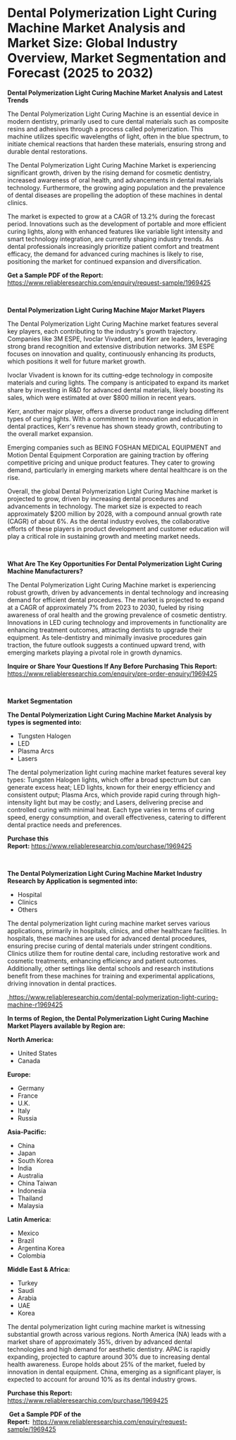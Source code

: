 <p><h1>Dental Polymerization Light Curing Machine Market Analysis and Market Size: Global Industry Overview, Market Segmentation and Forecast (2025 to 2032)</h1></p><p><strong>Dental Polymerization Light Curing Machine Market Analysis and Latest Trends</strong></p>
<p><p>The Dental Polymerization Light Curing Machine is an essential device in modern dentistry, primarily used to cure dental materials such as composite resins and adhesives through a process called polymerization. This machine utilizes specific wavelengths of light, often in the blue spectrum, to initiate chemical reactions that harden these materials, ensuring strong and durable dental restorations.</p><p>The Dental Polymerization Light Curing Machine Market is experiencing significant growth, driven by the rising demand for cosmetic dentistry, increased awareness of oral health, and advancements in dental materials technology. Furthermore, the growing aging population and the prevalence of dental diseases are propelling the adoption of these machines in dental clinics. </p><p>The market is expected to grow at a CAGR of 13.2% during the forecast period. Innovations such as the development of portable and more efficient curing lights, along with enhanced features like variable light intensity and smart technology integration, are currently shaping industry trends. As dental professionals increasingly prioritize patient comfort and treatment efficacy, the demand for advanced curing machines is likely to rise, positioning the market for continued expansion and diversification.</p></p>
<p><strong>Get a Sample PDF of the Report:&nbsp;</strong> <a href="https://www.reliableresearchiq.com/enquiry/request-sample/1969425?utm_campaign=2288&utm_medium=2&utm_source=Github&utm_content=ia&utm_term=16042025&utm_id=dental-polymerization-light-curing-machine">https://www.reliableresearchiq.com/enquiry/request-sample/1969425</a></p>
<p>&nbsp;</p>
<p><strong>Dental Polymerization Light Curing Machine Major Market Players</strong></p>
<p><p>The Dental Polymerization Light Curing Machine market features several key players, each contributing to the industry's growth trajectory. Companies like 3M ESPE, Ivoclar Vivadent, and Kerr are leaders, leveraging strong brand recognition and extensive distribution networks. 3M ESPE focuses on innovation and quality, continuously enhancing its products, which positions it well for future market growth.</p><p>Ivoclar Vivadent is known for its cutting-edge technology in composite materials and curing lights. The company is anticipated to expand its market share by investing in R&D for advanced dental materials, likely boosting its sales, which were estimated at over $800 million in recent years.</p><p>Kerr, another major player, offers a diverse product range including different types of curing lights. With a commitment to innovation and education in dental practices, Kerr's revenue has shown steady growth, contributing to the overall market expansion.</p><p>Emerging companies such as BEING FOSHAN MEDICAL EQUIPMENT and Motion Dental Equipment Corporation are gaining traction by offering competitive pricing and unique product features. They cater to growing demand, particularly in emerging markets where dental healthcare is on the rise.</p><p>Overall, the global Dental Polymerization Light Curing Machine market is projected to grow, driven by increasing dental procedures and advancements in technology. The market size is expected to reach approximately $200 million by 2028, with a compound annual growth rate (CAGR) of about 6%. As the dental industry evolves, the collaborative efforts of these players in product development and customer education will play a critical role in sustaining growth and meeting market needs.</p></p>
<p>&nbsp;</p>
<p><strong>What Are The Key Opportunities For Dental Polymerization Light Curing Machine Manufacturers?</strong></p>
<p><p>The Dental Polymerization Light Curing Machine market is experiencing robust growth, driven by advancements in dental technology and increasing demand for efficient dental procedures. The market is projected to expand at a CAGR of approximately 7% from 2023 to 2030, fueled by rising awareness of oral health and the growing prevalence of cosmetic dentistry. Innovations in LED curing technology and improvements in functionality are enhancing treatment outcomes, attracting dentists to upgrade their equipment. As tele-dentistry and minimally invasive procedures gain traction, the future outlook suggests a continued upward trend, with emerging markets playing a pivotal role in growth dynamics.</p></p>
<p><strong>Inquire or Share Your Questions If Any Before Purchasing This Report:</strong> <a href="https://www.reliableresearchiq.com/enquiry/pre-order-enquiry/1969425?utm_campaign=2288&utm_medium=2&utm_source=Github&utm_content=ia&utm_term=16042025&utm_id=dental-polymerization-light-curing-machine">https://www.reliableresearchiq.com/enquiry/pre-order-enquiry/1969425</a></p>
<p>&nbsp;</p>
<p><strong>Market Segmentation</strong></p>
<p><strong>The Dental Polymerization Light Curing Machine Market Analysis by types is segmented into:</strong></p>
<p><ul><li>Tungsten Halogen</li><li>LED</li><li>Plasma Arcs</li><li>Lasers</li></ul></p>
<p><p>The dental polymerization light curing machine market features several key types: Tungsten Halogen lights, which offer a broad spectrum but can generate excess heat; LED lights, known for their energy efficiency and consistent output; Plasma Arcs, which provide rapid curing through high-intensity light but may be costly; and Lasers, delivering precise and controlled curing with minimal heat. Each type varies in terms of curing speed, energy consumption, and overall effectiveness, catering to different dental practice needs and preferences.</p></p>
<p><strong>Purchase this Report:&nbsp;</strong><a href="https://www.reliableresearchiq.com/purchase/1969425?utm_campaign=2288&utm_medium=2&utm_source=Github&utm_content=ia&utm_term=16042025&utm_id=dental-polymerization-light-curing-machine">https://www.reliableresearchiq.com/purchase/1969425</a></p>
<p>&nbsp;</p>
<p><strong>The Dental Polymerization Light Curing Machine Market Industry Research by Application is segmented into:</strong></p>
<p><ul><li>Hospital</li><li>Clinics</li><li>Others</li></ul></p>
<p><p>The dental polymerization light curing machine market serves various applications, primarily in hospitals, clinics, and other healthcare facilities. In hospitals, these machines are used for advanced dental procedures, ensuring precise curing of dental materials under stringent conditions. Clinics utilize them for routine dental care, including restorative work and cosmetic treatments, enhancing efficiency and patient outcomes. Additionally, other settings like dental schools and research institutions benefit from these machines for training and experimental applications, driving innovation in dental practices.</p></p>
<p><a href="https://www.reliableresearchiq.com/dental-polymerization-light-curing-machine-r1969425?utm_campaign=2288&utm_medium=2&utm_source=Github&utm_content=ia&utm_term=16042025&utm_id=dental-polymerization-light-curing-machine">&nbsp;https://www.reliableresearchiq.com/dental-polymerization-light-curing-machine-r1969425</a></p>
<p><strong>In terms of Region, the Dental Polymerization Light Curing Machine Market Players available by Region are:</strong></p>
<p>
    <p> <strong> North America: </strong>
        <ul>
            <li>United States</li>
            <li>Canada</li>
        </ul>
        </p> 
    <p> <strong> Europe: </strong>
        <ul>
            <li>Germany</li>
            <li>France</li>
            <li>U.K.</li>
            <li>Italy</li>
            <li>Russia</li>
        </ul>
        </p> 
    <p> <strong> Asia-Pacific: </strong>
        <ul>
            <li>China</li>
            <li>Japan</li>
            <li>South Korea</li>
            <li>India</li>
            <li>Australia</li>
            <li>China Taiwan</li>
            <li>Indonesia</li>
            <li>Thailand</li>
            <li>Malaysia</li>
        </ul>
        </p> 
    <p> <strong> Latin America: </strong>
        <ul>
            <li>Mexico</li>
            <li>Brazil</li>
            <li>Argentina Korea</li>
            <li>Colombia</li>
        </ul>
        </p> 
    <p> <strong> Middle East & Africa: </strong>
        <ul>
            <li>Turkey</li>
            <li>Saudi</li>
            <li>Arabia</li>
            <li>UAE</li>
            <li>Korea</li>
        </ul>
    </p>
    </p>
<p><p>The dental polymerization light curing machine market is witnessing substantial growth across various regions. North America (NA) leads with a market share of approximately 35%, driven by advanced dental technologies and high demand for aesthetic dentistry. APAC is rapidly expanding, projected to capture around 30% due to increasing dental health awareness. Europe holds about 25% of the market, fueled by innovation in dental equipment. China, emerging as a significant player, is expected to account for around 10% as its dental industry grows.</p></p>
<p><strong>Purchase this Report: </strong><a href="https://www.reliableresearchiq.com/purchase/1969425?utm_campaign=2288&utm_medium=2&utm_source=Github&utm_content=ia&utm_term=16042025&utm_id=dental-polymerization-light-curing-machine">https://www.reliableresearchiq.com/purchase/1969425</a></p>
<p>&nbsp;<strong>Get a Sample PDF of the Report:&nbsp;&nbsp;</strong><a href="https://www.reliableresearchiq.com/enquiry/request-sample/1969425?utm_campaign=2288&utm_medium=2&utm_source=Github&utm_content=ia&utm_term=16042025&utm_id=dental-polymerization-light-curing-machine">https://www.reliableresearchiq.com/enquiry/request-sample/1969425</a></p>
<p><strong></strong></p>
<p><p></p><p></p><p></p></p>